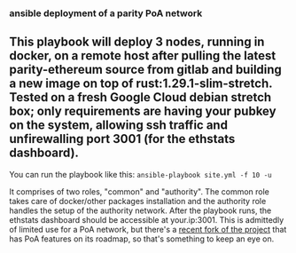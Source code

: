 ### ansible deployment of a parity PoA network

This playbook will deploy 3 nodes, running in docker, on a remote host after pulling the latest parity-ethereum source from gitlab and building a new image on top of rust:1.29.1-slim-stretch.
Tested on a fresh Google Cloud debian stretch box; only requirements are having your pubkey on the system, allowing ssh traffic and unfirewalling port 3001 (for the ethstats dashboard).
-------------
You can run the playbook like this:
`ansible-playbook site.yml -f 10 -u`

It comprises of two roles, "common" and "authority". The common role takes care of docker/other packages installation and the authority role handles the setup of the authority network. After the playbook runs, the ethstats dashboard should be accessible at your.ip:3001. This is admittedly of limited use for a PoA network, but there's a [recent fork of the project](https://github.com/eosclab/eth-netstats) that has PoA features on its roadmap, so that's something to keep an eye on.


